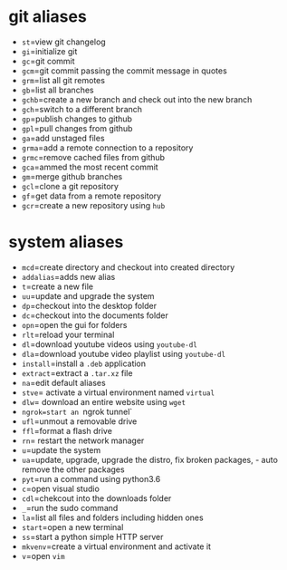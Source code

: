 # git aliases
- `st`=view git changelog
- `gi`=initialize git
- `gc`=git commit
- `gcm`=git commit passing the commit message in quotes
- `grm`=list all git remotes
- `gb`=list all branches
- `gchb`=create a new branch and check out into the new branch
- `gch`=switch to a different branch
- `gp`=publish changes to github
- `gpl`=pull changes from github
- `ga`=add unstaged files
- `grma`=add a remote connection to a repository
- `grmc`=remove cached files from github
- `gca`=ammed the most recent commit
- `gm`=merge github branches
- `gcl`=clone a git repository
- `gf`=get data from a remote repository
- `gcr`=create a new repository using `hub`

# system aliases
- `mcd`=create directory and checkout into created directory
- `addalias`=adds new alias
- `t`=create a new file
- `uu`=update and upgrade the system
- `dp`=checkout into the desktop folder
- `dc`=checkout into the documents folder
- `opn`=open the gui for folders
- `rlt`=reload your terminal
- `dl`=download youtube videos using `youtube-dl`
- `dla`=download youtube video playlist using `youtube-dl`
- `install`=install a `.deb` application
- `extract`=extract a `.tar.xz` file
- `na`=edit default aliases
- `stve`= activate a virtual environment named `virtual`
- `dlw`= download an entire website using `wget`
- `ngrok=start an `ngrok tunnel`
- `ufl`=unmout a removable drive
- `ffl`=format a flash drive
- `rn`= restart the network manager
- `u`=update the system
- `ua`=update, upgrade, upgrade the distro, fix broken packages, - auto remove the other packages
- `pyt`=run a command using python3.6
- `c`=open visual studio
- `cdl`=chekcout into the downloads folder
- `_`=run the sudo command
- `la`=list all files and folders including hidden ones
- `start`=open a new terminal
- `ss`=start a python simple HTTP server
- `mkvenv`=create a virtual environment and activate it
- `v`=open `vim`
